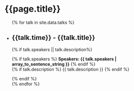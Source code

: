 # {{page.title}}

<ul class="list-unstyled">
  {% for talk in site.data.talks %}
  <li>
    <h2>{{talk.time}} - {{talk.title}}</h2>
  {% if talk.speakers || talk.description%}
    <p>
    {% if talk.speakers %}
      <strong> Speakers: {{ talk.speakers | array_to_sentence_string }}</strong>
    {% endif %}
      <br>
    {% if talk.description %}
      {{ talk.description }}
    {% endif %}
    </p>
    {% endif %}
  </li>
{% endfor %}
</ul>